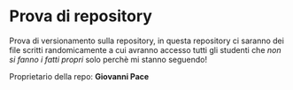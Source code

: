 # Prova di repository

Prova di versionamento sulla repository, in questa repository ci saranno dei file scritti randomicamente a cui avranno accesso tutti gli studenti che *non si fanno i fatti propri* solo perchè mi stanno seguendo!


Proprietario della repo: **Giovanni Pace**
